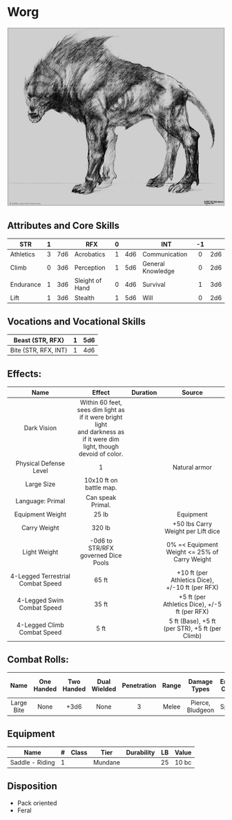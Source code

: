 # Worg

![alt_text](Worg.png)

## Attributes and Core Skills

| STR       | 1 |    | RFX             | 0 |    | INT               | -1 |    |
| --------- | :-: | :-: | --------------- | :-: | :-: | ----------------- | :-: | :-: |
| Athletics | 3 | 7d6 | Acrobatics      | 1 | 4d6 | Communication     | 0 | 2d6 |
| Climb     | 0 | 3d6 | Perception      | 1 | 5d6 | General Knowledge | 0 | 2d6 |
| Endurance | 1 | 3d6 | Sleight of Hand | 0 | 4d6 | Survival          | 1 | 3d6 |
| Lift      | 1 | 3d6 | Stealth         | 1 | 5d6 | Will              | 0 | 2d6 |

## Vocations and Vocational Skills

| Beast {STR, RFX}     | 1 | 5d6 |
| -------------------- | :-: | :-: |
| Bite {STR, RFX, INT} | 1 | 4d6 |

## Effects:

|                Name                |                                                            Effect                                                            | Duration |                      Source                      |
| :--------------------------------: | :--------------------------------------------------------------------------------------------------------------------------: | :------: | :----------------------------------------------: |
|            Dark Vision            | Within 60 feet, sees dim light as if it were bright light<br />and darkness as if it were dim light, though devoid of color. |          |                                                  |
|       Physical Defense Level       |                                                              1                                                              |          |                  Natural armor                  |
|            Large Size            |                                                   10x10 ft on battle map.                                                   |          |                                                  |
|          Language: Primal          |                                                      Can speak Primal.                                                      |          |                                                  |
|          Equipment Weight          |                                                            25 lb                                                            |          |                    Equipment                    |
|            Carry Weight            |                                                            320 lb                                                            |          |        +50 lbs Carry Weight per Lift dice        |
|            Light Weight            |                                             -0d6 to STR/RFX governed Dice Pools                                             |          |  0% =< Equipment Weight <= 25% of Carry Weight  |
| 4-Legged Terrestrial Combat Speed |                                                            65 ft                                                            |          | +10 ft (per Athletics Dice), +/-10 ft (per RFX) |
|    4-Legged Swim Combat Speed    |                                                            35 ft                                                            |          |  +5 ft (per Athletics Dice), +/-5 ft (per RFX)  |
|    4-Legged Climb Combat Speed    |                                                             5 ft                                                             |          | 5 ft (Base), +5 ft (per STR), +5 ft (per Climb) |

## Combat Rolls:

|    Name    | One<br />Handed | Two<br />Handed | Dual<br />Wielded | Penetration | Range | Damage<br />Types | Engageable<br />Opponents | Area Of<br />Effect | Resource<br />Class |
| :--------: | :-------------: | :-------------: | :---------------: | :---------: | :---: | :---------------: | :-----------------------: | :-----------------: | :-----------------: |
| Large Bite |      None      |      +3d6      |       None       |      3      | Melee | Pierce, Bludgeon |        Spear Rapid        |                    |                    |

## Equipment

| Name            | # | Class |  Tier  | Durability | LB | Value |
| --------------- | :-: | :---: | :-----: | :--------: | :-: | :---: |
| Saddle - Riding | 1 |      | Mundane |            | 25 | 10 bc |

## Disposition

- Pack oriented
- Feral
